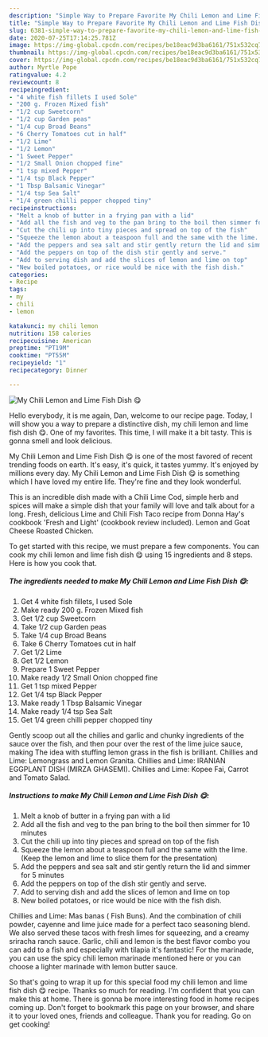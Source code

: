 ```yaml
---
description: "Simple Way to Prepare Favorite My Chili Lemon and Lime Fish Dish 😋"
title: "Simple Way to Prepare Favorite My Chili Lemon and Lime Fish Dish 😋"
slug: 6381-simple-way-to-prepare-favorite-my-chili-lemon-and-lime-fish-dish
date: 2020-07-25T17:14:25.781Z
image: https://img-global.cpcdn.com/recipes/be18eac9d3ba6161/751x532cq70/my-chili-lemon-and-lime-fish-dish-😋-recipe-main-photo.jpg
thumbnail: https://img-global.cpcdn.com/recipes/be18eac9d3ba6161/751x532cq70/my-chili-lemon-and-lime-fish-dish-😋-recipe-main-photo.jpg
cover: https://img-global.cpcdn.com/recipes/be18eac9d3ba6161/751x532cq70/my-chili-lemon-and-lime-fish-dish-😋-recipe-main-photo.jpg
author: Myrtle Pope
ratingvalue: 4.2
reviewcount: 8
recipeingredient:
- "4 white fish fillets I used Sole"
- "200 g. Frozen Mixed fish"
- "1/2 cup Sweetcorn"
- "1/2 cup Garden peas"
- "1/4 cup Broad Beans"
- "6 Cherry Tomatoes cut in half"
- "1/2 Lime"
- "1/2 Lemon"
- "1 Sweet Pepper"
- "1/2 Small Onion chopped fine"
- "1 tsp mixed Pepper"
- "1/4 tsp Black Pepper"
- "1 Tbsp Balsamic Vinegar"
- "1/4 tsp Sea Salt"
- "1/4 green chilli pepper chopped tiny"
recipeinstructions:
- "Melt a knob of butter in a frying pan with a lid"
- "Add all the fish and veg to the pan bring to the boil then simmer for 10 minutes"
- "Cut the chili up into tiny pieces and spread on top of the fish"
- "Squeeze the lemon about a teaspoon full and the same with the lime. (Keep the lemon and lime to slice them for the presentation)"
- "Add the peppers and sea salt and stir gently return the lid and simmer for 5 minutes"
- "Add the peppers on top of the dish stir gently and serve."
- "Add to serving dish and add the slices of lemon and lime on top"
- "New boiled potatoes, or rice would be nice with the fish dish."
categories:
- Recipe
tags:
- my
- chili
- lemon

katakunci: my chili lemon 
nutrition: 158 calories
recipecuisine: American
preptime: "PT19M"
cooktime: "PT55M"
recipeyield: "1"
recipecategory: Dinner

---
```



![My Chili Lemon and Lime Fish Dish 😋](https://img-global.cpcdn.com/recipes/be18eac9d3ba6161/751x532cq70/my-chili-lemon-and-lime-fish-dish-😋-recipe-main-photo.jpg)

Hello everybody, it is me again, Dan, welcome to our recipe page. Today, I will show you a way to prepare a distinctive dish, my chili lemon and lime fish dish 😋. One of my favorites. This time, I will make it a bit tasty. This is gonna smell and look delicious.

My Chili Lemon and Lime Fish Dish 😋 is one of the most favored of recent trending foods on earth. It's easy, it's quick, it tastes yummy. It's enjoyed by millions every day. My Chili Lemon and Lime Fish Dish 😋 is something which I have loved my entire life. They're fine and they look wonderful.

This is an incredible dish made with a Chili Lime Cod, simple herb and spices will make a simple dish that your family will love and talk about for a long. Fresh, delicious Lime and Chili Fish Taco recipe from Donna Hay&#39;s cookbook &#39;Fresh and Light&#39; (cookbook review included). Lemon and Goat Cheese Roasted Chicken.


To get started with this recipe, we must prepare a few components. You can cook my chili lemon and lime fish dish 😋 using 15 ingredients and 8 steps. Here is how you cook that.

<!--inarticleads1-->

##### The ingredients needed to make My Chili Lemon and Lime Fish Dish 😋:

1. Get 4 white fish fillets, I used Sole
1. Make ready 200 g. Frozen Mixed fish
1. Get 1/2 cup Sweetcorn
1. Take 1/2 cup Garden peas
1. Take 1/4 cup Broad Beans
1. Take 6 Cherry Tomatoes cut in half
1. Get 1/2 Lime
1. Get 1/2 Lemon
1. Prepare 1 Sweet Pepper
1. Make ready 1/2 Small Onion chopped fine
1. Get 1 tsp mixed Pepper
1. Get 1/4 tsp Black Pepper
1. Make ready 1 Tbsp Balsamic Vinegar
1. Make ready 1/4 tsp Sea Salt
1. Get 1/4 green chilli pepper chopped tiny


Gently scoop out all the chilies and garlic and chunky ingredients of the sauce over the fish, and then pour over the rest of the lime juice sauce, making The idea with stuffing lemon grass in the fish is brilliant. Chillies and Lime: Lemongrass and Lemon Granita. Chillies and Lime: IRANIAN EGGPLANT DISH (MIRZA GHASEMI). Chillies and Lime: Kopee Fai, Carrot and Tomato Salad. 

<!--inarticleads2-->

##### Instructions to make My Chili Lemon and Lime Fish Dish 😋:

1. Melt a knob of butter in a frying pan with a lid
1. Add all the fish and veg to the pan bring to the boil then simmer for 10 minutes
1. Cut the chili up into tiny pieces and spread on top of the fish
1. Squeeze the lemon about a teaspoon full and the same with the lime. (Keep the lemon and lime to slice them for the presentation)
1. Add the peppers and sea salt and stir gently return the lid and simmer for 5 minutes
1. Add the peppers on top of the dish stir gently and serve.
1. Add to serving dish and add the slices of lemon and lime on top
1. New boiled potatoes, or rice would be nice with the fish dish.


Chillies and Lime: Mas banas ( Fish Buns). And the combination of chili powder, cayenne and lime juice made for a perfect taco seasoning blend. We also served these tacos with fresh limes for squeezing, and a creamy sriracha ranch sauce. Garlic, chili and lemon is the best flavor combo you can add to a fish and especially with tilapia it&#39;s fantastic! For the marinade, you can use the spicy chili lemon marinade mentioned here or you can choose a lighter marinade with lemon butter sauce. 

So that's going to wrap it up for this special food my chili lemon and lime fish dish 😋 recipe. Thanks so much for reading. I'm confident that you can make this at home. There is gonna be more interesting food in home recipes coming up. Don't forget to bookmark this page on your browser, and share it to your loved ones, friends and colleague. Thank you for reading. Go on get cooking!
